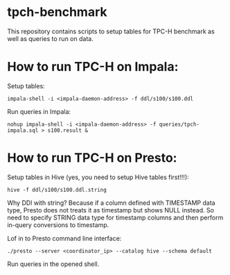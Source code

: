 # tpch-benchmark

This repository contains scripts to setup tables for TPC-H benchmark as well as queries to run on data. 

# How to run TPC-H on Impala:

Setup tables:

`impala-shell -i <impala-daemon-address> -f ddl/s100/s100.ddl`

Run queries in Impala:

`nohup impala-shell -i <impala-daemon-address> -f queries/tpch-impala.sql > s100.result &`

# How to run TPC-H on Presto:

Setup tables in Hive (yes, you need to setup Hive tables first!!!):

`hive -f ddl/s100/s100.ddl.string`

Why DDl with string? Because if a column defined with TIMESTAMP data type, Presto does not treats it as timestamp but shows NULL instead. So need to specify STRING data type for timestamp columns and then perform in-query conversions to timestamp. 

Lof in to Presto command line interface:

`./presto --server <coordinator_ip> --catalog hive --schema default`

Run queries in the opened shell.
